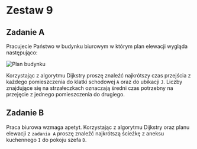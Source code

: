 # Zestaw 9

## Zadanie A

Pracujecie Państwo w budynku biurowym w którym plan elewacji wygląda następująco:

![Plan budynku](https://user-images.githubusercontent.com/57668948/157850406-7ab2311f-feb8-4181-b15a-22a4ff326053.png)

Korzystając z algorytmu Dijkstry proszę znaleźć najkrótszy czas przejścia z każdego pomieszczenia do klatki schodowej `A` oraz do ubikacji `J`. Liczby znajdujące się na strzałeczkach oznaczają średni czas potrzebny na przejęcie z jednego pomieszczenia do drugiego.

## Zadanie B

Praca biurowa wzmaga apetyt. Korzystając z algorytmu Dijkstry oraz planu elewacji z `zadania A` proszę znaleźć najkrótszą ścieżkę z aneksu kuchennego `I` do pokoju szefa `D`.
